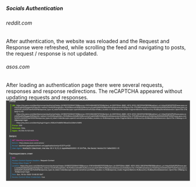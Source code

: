 ##### Socials Authentication

###### reddit.com
After authentication, the website was reloaded and the Request and Response were refreshed, while scrolling the feed and navigating to posts, the request / response is not updated.


###### asos.com

After loading an authentication page there were several requests, responses and response redirections. The reCAPTCHA appeared without updating requests and responses.
![rendom](random.png)
